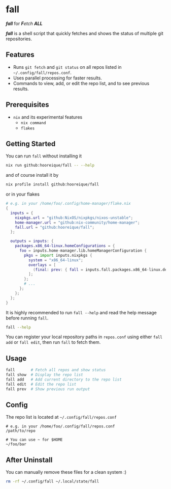 # fall

**_fall_** for _**F**etch **ALL**_

**_fall_** is a shell script that quickly fetches and shows the status of multiple
git repositories.

## Features

- Runs `git fetch` and `git status` on all repos listed in `~/.config/fall/repos.conf`.
- Uses parallel processing for faster results.
- Commands to view, add, or edit the repo list, and to see previous results.

## Prerequisites

- `nix` and its experimental features
  - `nix command`
  - `flakes`

## Getting Started

You can run `fall` without installing it

```sh
nix run github:hooreique/fall -- --help
```

and of course install it by

```sh
nix profile install github:hooreique/fall
```

or in your flakes

```nix
# e.g. in your /home/foo/.config/home-manager/flake.nix
{
  inputs = {
    nixpkgs.url = "github:NixOS/nixpkgs/nixos-unstable";
    home-manager.url = "github:nix-community/home-manager";
    fall.url = "github:hooreique/fall";
  };

  outputs = inputs: {
    packages.x86_64-linux.homeConfigurations = {
      foo = inputs.home-manager.lib.homeManagerConfiguration {
        pkgs = import inputs.nixpkgs {
          system = "x86_64-linux";
          overlays = [
            (final: prev: { fall = inputs.fall.packages.x86_64-linux.default; })
          ];
        };
        # ...
      };
    };
  };
}
```

It is highly recommended to run `fall --help` and read the help message before
running `fall`.

```sh
fall --help
```

You can register your local repository paths in `repos.conf` using either
`fall add` or `fall edit`, then run `fall` to fetch them.

## Usage

```sh
fall       # Fetch all repos and show status
fall show  # Display the repo list
fall add   # Add current directory to the repo list
fall edit  # Edit the repo list
fall prev  # Show previous run output
```

## Config

The repo list is located at `~/.config/fall/repos.conf`

```plaintext
# e.g. in your /home/foo/.config/fall/repos.conf
/path/to/repo

# You can use ~ for $HOME
~/foo/bar
```

## After Uninstall

You can manually remove these files for a clean system :)

```sh
rm -rf ~/.config/fall ~/.local/state/fall
```

